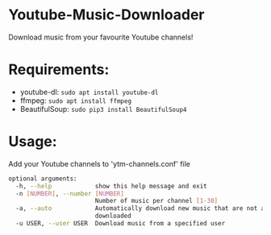 # Youtube-Music-Downloader

Download music from your favourite Youtube channels!

# Requirements:
- youtube-dl: ```sudo apt install youtube-dl```
- ffmpeg: ```sudo apt install ffmpeg```
- BeautifulSoup: ```sudo pip3 install BeautifulSoup4```

# Usage: 
  Add your Youtube channels to 'ytm-channels.conf' file
```bash
optional arguments:
  -h, --help            show this help message and exit
  -n [NUMBER], --number [NUMBER]
                        Number of music per channel [1-30]
  -a, --auto            Automatically download new music that are not already
                        downloaded
  -u USER, --user USER  Download music from a specified user
```
